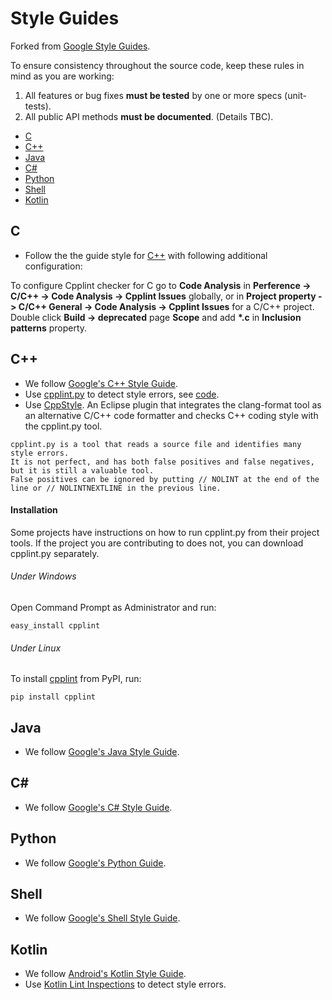 # Style Guides
Forked from [Google Style Guides](https://github.com/google/styleguide).

To ensure consistency throughout the source code, keep these rules in mind as you are working:
1. All features or bug fixes **must be tested** by one or more specs (unit-tests).
2. All public API methods **must be documented**. (Details TBC).

 - [C](#cc)
 - [C++](#cpp)
 - [Java](#java)
 - [C#](#cs)
 - [Python](#py)
 - [Shell](#sh)
 - [Kotlin](#kt)
 
## <a name="cc"></a> C
* Follow the the guide style for [C++](#cpp) with following additional configuration:

To configure Cpplint  checker for C go to **Code Analysis** in **Perference -> C/C++ -> Code Analysis -> Cpplint Issues** globally, or in **Project property -> C/C++ General -> Code Analysis -> Cpplint Issues** for a C/C++ project.
Double click **Build -> deprecated** page **Scope** and add **\*.c** in **Inclusion patterns** property.

## <a name="cpp"></a> C++
* We follow [Google's C++ Style Guide](https://google.github.io/styleguide/cppguide.html).
* Use [cpplint.py](https://pypi.org/project/cpplint/) to detect style errors, see [code](https://raw.githubusercontent.com/google/styleguide/gh-pages/cpplint/cpplint.py).
* Use [CppStyle](https://github.com/wangzw/CppStyle). An Eclipse plugin that integrates the clang-format tool as an alternative C/C++ code formatter and checks C++ coding style with the cpplint.py tool.

```
cpplint.py is a tool that reads a source file and identifies many style errors.
It is not perfect, and has both false positives and false negatives, but it is still a valuable tool.
False positives can be ignored by putting // NOLINT at the end of the line or // NOLINTNEXTLINE in the previous line.
```

#### Installation
Some projects have instructions on how to run cpplint.py from their project tools.
If the project you are contributing to does not, you can download cpplint.py separately.

###### Under Windows
Open Command Prompt as Administrator and run:
```shell
easy_install cpplint
````
###### Under Linux
To install [cpplint](https://github.com/cpplint/cpplint) from PyPI, run:
```shell
pip install cpplint
````

## <a name="java"></a> Java
* We follow [Google's Java Style Guide](https://google.github.io/styleguide/javaguide.html).

## <a name="cs"></a> C#
* We follow [Google's C# Style Guide](https://google.github.io/styleguide/csharp-style.html).

## <a name="py"></a> Python
* We follow [Google's Python Guide](https://google.github.io/styleguide/pyguide.html).

## <a name="sh"></a> Shell
* We follow [Google's Shell Style Guide](https://google.github.io/styleguide/shellguide.html).

## <a name="kt"></a> Kotlin
* We follow [Android's Kotlin Style Guide](https://developer.android.com/kotlin/style-guide).
* Use [Kotlin Lint Inspections](https://developer.android.com/studio/write/lint#manuallyRunInspections) to detect style errors.


